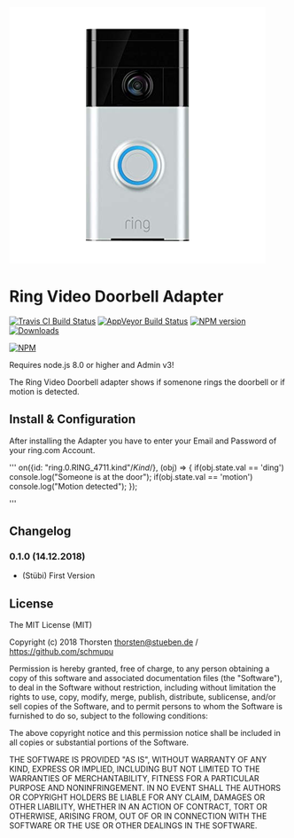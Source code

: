 ![Logo](admin/ring.png)

# Ring Video Doorbell Adapter

[![Travis CI Build Status](https://travis-ci.org/schmupu/ioBroker.ring.svg?branch=master)](https://travis-ci.org/schmupu/ioBroker.ring)
[![AppVeyor Build Status](https://ci.appveyor.com/api/projects/status/github/schmupu/ioBroker.ring?branch=master&svg=true)](https://ci.appveyor.com/project/schmupu/ioBroker-ring/)
[![NPM version](http://img.shields.io/npm/v/ioBroker.ring.svg)](https://www.npmjs.com/package/ioBroker.ring)
[![Downloads](https://img.shields.io/npm/dm/ioBroker.ring.svg)](https://www.npmjs.com/package/ioBroker.ring)

[![NPM](https://nodei.co/npm/ioBroker.ring.png?downloads=true)](https://nodei.co/npm/ioBroker.ring/)

Requires node.js 8.0 or higher and Admin v3!

The Ring Video Doorbell adapter shows if somenone rings the doorbell or if motion is detected. 

## Install & Configuration

After installing the Adapter you have to enter your Email and Password of your ring.com Account. 

'''
on({id: "ring.0.RING_4711.kind"/*Kind*/},  (obj) => {
  if(obj.state.val == 'ding')   console.log("Someone is at the door");
  if(obj.state.val == 'motion') console.log("Motion detected");
});

'''

## Changelog

### 0.1.0 (14.12.2018)
* (Stübi) First Version


## License
The MIT License (MIT)

Copyright (c) 2018 Thorsten <thorsten@stueben.de> / <https://github.com/schmupu>

Permission is hereby granted, free of charge, to any person obtaining a copy
of this software and associated documentation files (the "Software"), to deal
in the Software without restriction, including without limitation the rights
to use, copy, modify, merge, publish, distribute, sublicense, and/or sell
copies of the Software, and to permit persons to whom the Software is
furnished to do so, subject to the following conditions:

The above copyright notice and this permission notice shall be included in
all copies or substantial portions of the Software.

THE SOFTWARE IS PROVIDED "AS IS", WITHOUT WARRANTY OF ANY KIND, EXPRESS OR
IMPLIED, INCLUDING BUT NOT LIMITED TO THE WARRANTIES OF MERCHANTABILITY,
FITNESS FOR A PARTICULAR PURPOSE AND NONINFRINGEMENT. IN NO EVENT SHALL THE
AUTHORS OR COPYRIGHT HOLDERS BE LIABLE FOR ANY CLAIM, DAMAGES OR OTHER
LIABILITY, WHETHER IN AN ACTION OF CONTRACT, TORT OR OTHERWISE, ARISING FROM,
OUT OF OR IN CONNECTION WITH THE SOFTWARE OR THE USE OR OTHER DEALINGS IN
THE SOFTWARE.
